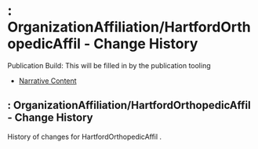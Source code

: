 # : OrganizationAffiliation/HartfordOrthopedicAffil - Change History

Publication Build: This will be filled in by the publication tooling

* [Narrative Content](OrganizationAffiliation-HartfordOrthopedicAffil.html)

## : OrganizationAffiliation/HartfordOrthopedicAffil - Change History

History of changes for HartfordOrthopedicAffil .